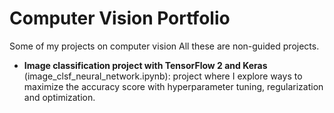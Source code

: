 # Computer Vision Portfolio
Some of my projects on computer vision
All these are non-guided projects.

* **Image classification project with TensorFlow 2 and Keras** (image_clsf_neural_network.ipynb): project where I explore ways to maximize the accuracy score with hyperparameter tuning, regularization and optimization.
